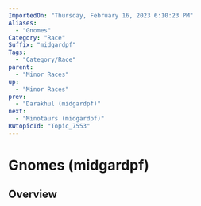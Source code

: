 ```yaml
---
ImportedOn: "Thursday, February 16, 2023 6:10:23 PM"
Aliases:
  - "Gnomes"
Category: "Race"
Suffix: "midgardpf"
Tags:
  - "Category/Race"
parent:
  - "Minor Races"
up:
  - "Minor Races"
prev:
  - "Darakhul (midgardpf)"
next:
  - "Minotaurs (midgardpf)"
RWtopicId: "Topic_7553"
---
```

# Gnomes (midgardpf)
## Overview
